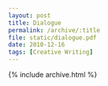 ```yaml
---
layout: post
title: Dialogue
permalink: /archive/:title
file: static/dialogue.pdf
date: 2010-12-16
tags: [Creative Writing]
---
```

{% include archive.html %}
